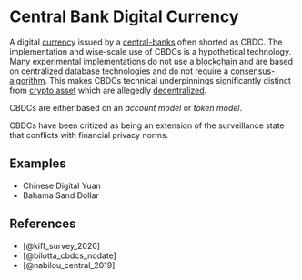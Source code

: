 # Central Bank Digital Currency
A digital [currency](currency.md) issued by a [central-banks](central-banks.md) often shorted as CBDC. The implementation and wise-scale use of CBDCs is a hypothetical technology. Many experimental implementations do not use a [blockchain](blockchain.md) and are based on centralized database technologies and do not require a [consensus-algorithm](consensus-algorithm.md). This makes CBDCs technical underpinnings significantly distinct from [crypto asset](cryptoasset.md) which are allegedly [decentralized](decentralization.md).

CBDCs are either based on an *account model* or *token model*.

CBDCs have been critized as being an extension of the surveillance state that conflicts with financial privacy norms.

## Examples

* Chinese Digital Yuan
* Bahama Sand Dollar

## References

* [@kiff_survey_2020]
* [@bilotta_cbdcs_nodate]
* [@nabilou_central_2019]